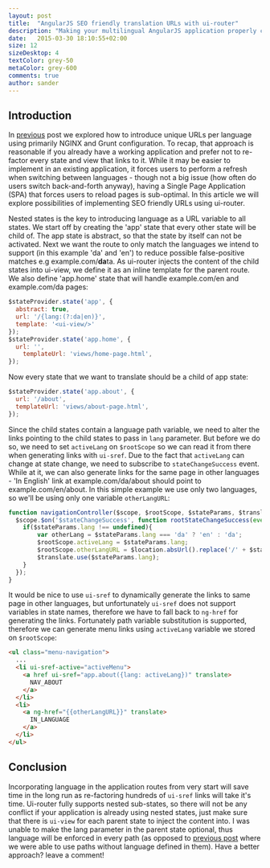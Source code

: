 ```yaml
---
layout: post
title:  "AngularJS SEO friendly translation URLs with ui-router"
description: "Making your multilingual AngularJS application properly crawlable by search engine bots."
date:   2015-03-30 18:10:55+02:00
size: 12
sizeDesktop: 4
textColor: grey-50
metaColor: grey-600
comments: true
author: sander
---
```


## Introduction

In [previous][prev-post] post we explored how to introduce unique URLs per language using primarily NGINX and Grunt configuration. To recap, that approach is reasonable if you already have a working application and prefer not to re-factor every state and view that links to it. While it may be easier to implement in an existing application, it forces users to perform a refresh when switching between languages - though not a big issue (how often do users switch back-and-forth anyway), having a Single Page Application (SPA) that forces users to reload pages is sub-optimal. In this article we will explore possibilities of implementing SEO friendly URLs using ui-router.

Nested states is the key to introducing language as a URL variable to all states. We start off by creating the 'app' state that every other state will be child of. The app state is abstract, so that the state by itself can not be activated. Next we want the route to only match the languages we intend to support (in this example 'da' and 'en') to reduce possible false-positive matches e.g example.com/<b>da</b>ta. As ui-router injects the content of the child states into ui-view, we define it as an inline template for the parent route. We also define 'app.home' state that will handle example.com/en and example.com/da pages:


```javascript
$stateProvider.state('app', {
  abstract: true,
  url: '/{lang:(?:da|en)}',
  template: '<ui-view/>'
});
$stateProvider.state('app.home', {
  url: '',
    templateUrl: 'views/home-page.html',
});
```

Now every state that we want to translate should be a child of app state:


```javascript
$stateProvider.state('app.about', {
  url: '/about',
  templateUrl: 'views/about-page.html',
});
```

Since the child states contain a language path variable, we need to alter the links pointing to the child states to pass in `lang` parameter. But before we do so, we need to set `activeLang` on `$rootScope` so we can read it from there when generating links with `ui-sref`. Due to the fact that `activeLang` can change at state change, we need to subscribe to `stateChangeSuccess` event. While at it, we can also generate links for the same page in other languages - 'In English' link at example.com/da/about should point to example.com/en/about. In this simple example we use only two languages, so we'll be using only one variable `otherLangURL`:


```javascript
function navigationController($scope, $rootScope, $stateParams, $translate){
  $scope.$on('$stateChangeSuccess', function rootStateChangeSuccess(event, toState){
    if($stateParams.lang !== undefined){
        var otherLang = $stateParams.lang === 'da' ? 'en' : 'da';
        $rootScope.activeLang = $stateParams.lang;
        $rootScope.otherLangURL = $location.absUrl().replace('/' + $stateParams.lang, '/' +otherLang);
        $translate.use($stateParams.lang);
    }
  });
}
```

It would be nice to use `ui-sref` to dynamically generate the links to same page in other languages, but unfortunately `ui-sref` does not support variables in state names, therefore we have to fall back to `ng-href` for generating the links. Fortunately path variable substitution is supported, therefore we can generate menu links using `activeLang` variable we stored on `$rootScope`:


```html
<ul class="menu-navigation">
  ...
  <li ui-sref-active="activeMenu">
    <a href ui-sref="app.about({lang: activeLang})" translate>
      NAV_ABOUT
    </a>
  </li>
  <li>
    <a ng-href="{{otherLangURL}}" translate>
      IN_LANGUAGE
    </a>
  </li>
</ul>
```

## Conclusion

Incorporating language in the application routes from very start will save time in the long run as re-factoring hundreds of `ui-sref` links will take it's time. Ui-router fully supports nested sub-states, so there will not be any conflict if your application is already using nested states, just make sure that there is `ui-view` for each parent state to inject the content into. I was unable to make the lang parameter in the parent state optional, thus language will be enforced in every path (as opposed to [previous post][prev-post] where we were able to use paths without language defined in them). Have a better approach? leave a comment!

[prev-post]: https://fadeit.dk/blog/post/angularjs-seo-for-angular-translate
